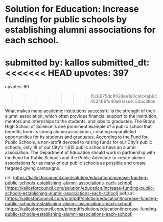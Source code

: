 # Solution for Education: Increase funding for public schools by establishing alumni associations for each school. #

submitted by: kallos
submitted_dt: 
<<<<<<< HEAD
upvotes: 397
=======
upvotes: 60
>>>>>>> 15c8675dc1f428ee1a0ca1c4ab9c452466fd40e6
issue: Education

What makes many academic institutions successful is the strength of their alumni association, which often provides financial support to the institution, mentors and internships to the students, and jobs to graduates. The Bronx High School of Science is one prominent example of a public school that benefits from its strong alumni association, creating unparalleled opportunities for its students and graduates. According to the Fund for Public Schools, a non-profit devoted to raising funds for our City’s public schools, only 18 of our City's 1,615 public schools have an alumni association. The Department of Education should work in partnership with the Fund for Public Schools and the Public Advocate to create alumni associations for as many of our public schools as possible and create targeted giving campaigns.

url: (https://kallosforcouncil.com/solution/education/increase-funding-public-schools-establishing-alumni-associations-each-school)[https://kallosforcouncil.com/solution/education/increase-funding-public-schools-establishing-alumni-associations-each-school]
pdf_url: [https://kallosforcouncil.com/printpdf/solution/education/increase-funding-public-schools-establishing-alumni-associations-each-school](https://kallosforcouncil.com/printpdf/solution/education/increase-funding-public-schools-establishing-alumni-associations-each-school)